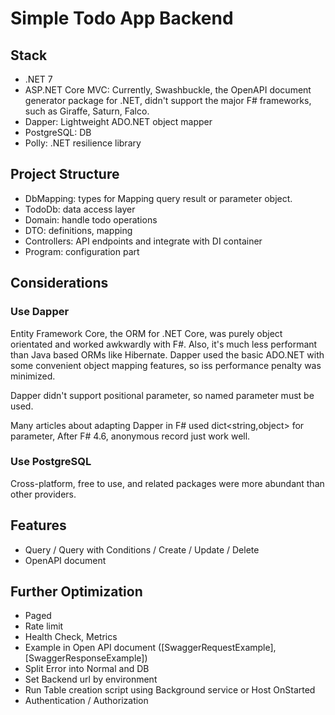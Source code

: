 # Simple Todo App Backend

## Stack
- .NET 7
- ASP.NET Core MVC: Currently, Swashbuckle, the OpenAPI document generator package for .NET, didn't support the major F# frameworks, such as Giraffe, Saturn, Falco.
- Dapper: Lightweight ADO.NET object mapper
- PostgreSQL: DB
- Polly: .NET resilience library

## Project Structure
- DbMapping: types for Mapping query result or parameter object.
- TodoDb: data access layer
- Domain: handle todo operations
- DTO: definitions, mapping
- Controllers: API endpoints and integrate with DI container
- Program: configuration part

## Considerations
### Use Dapper
Entity Framework Core, the ORM for .NET Core, was purely object orientated and worked awkwardly with F#.
Also, it's much less performant than Java based ORMs like Hibernate.
Dapper used the basic ADO.NET with some convenient object mapping features, so iss performance penalty was minimized.

Dapper didn't support positional parameter, so named parameter must be used.

Many articles about adapting Dapper in F# used dict<string,object> for parameter, After F# 4.6, anonymous record just work well.

### Use PostgreSQL
Cross-platform, free to use, and related packages were more abundant than other providers.

## Features
- Query / Query with Conditions / Create / Update / Delete
- OpenAPI document

## Further Optimization
- Paged
- Rate limit
- Health Check, Metrics
- Example in Open API document ([SwaggerRequestExample], [SwaggerResponseExample])
- Split Error into Normal and DB
- Set Backend url by environment
- Run Table creation script using Background service or Host OnStarted
- Authentication / Authorization

